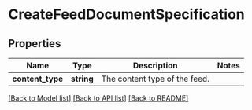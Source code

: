 # CreateFeedDocumentSpecification

## Properties
Name | Type | Description | Notes
------------ | ------------- | ------------- | -------------
**content_type** | **string** | The content type of the feed. | 

[[Back to Model list]](../../README.md#documentation-for-models) [[Back to API list]](../../README.md#documentation-for-api-endpoints) [[Back to README]](../../README.md)

